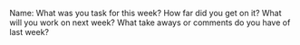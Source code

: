 Name:
What was you task for this week?
How far did you get on it?
What will you work on next week?
What take aways or comments do you have of last week?
